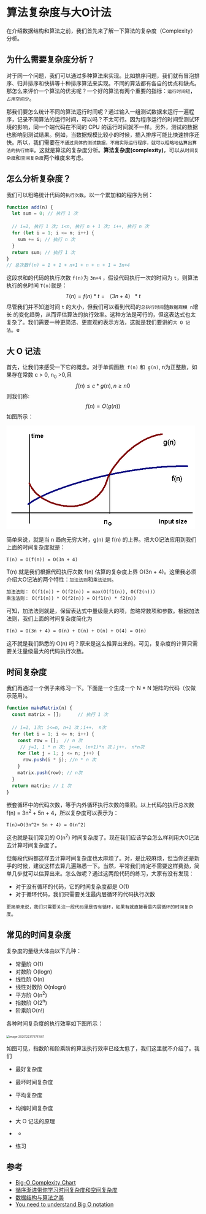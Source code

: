 # 算法复杂度与大O计法

在介绍数据结构和算法之前，我们首先来了解一下算法的复杂度（Complexity）分析。

## 为什么需要复杂度分析？

对于同一个问题，我们可以通过多种算法来实现。比如排序问题，我们就有冒泡排序、归并排序和快排等十种排序算法来实现。不同的算法都有各自的优点和缺点。那怎么来评价一个算法的优劣呢？一个好的算法有两个重要的指标：`运行时间短`，`占用空间少`。

那我们要怎么统计不同的算法运行时间呢？通过输入一组测试数据来运行一遍程序，记录不同算法的运行时间，可以吗？不太可行。因为程序运行的时间受测试环境的影响，同一个端代码在不同的 CPU 的运行时间就不一样。另外，测试的数据也影响到测试结果。例如，当数据规模比较小的时候，插入排序可能比快速排序还快。所以，我们需要在`不通过具体的测试数据，不用实际运行程序，就可以粗略地估算出算法的执行效率`。这就是算法的复杂度分析。**算法复杂度(complexity)**，可以从`时间复杂度`和`空间复杂度`两个维度来考虑。

## 怎么分析复杂度？

我们可以粗略统计代码的`执行次数`。以一个累加和的程序为例：

```js
function add(n) {
  let sum = 0; // 执行 1 次

  // i=1, 执行 1 次; i<n, 执行 n + 1 次; i++, 执行 n 次
  for (let i = 1; i <= n; i++) {
    sum += i; // 执行 n 次
  }
  return sum; // 执行 1 次
}
// 总次数f(n) = 1 + 1 + n+1 + n + n + 1 = 3n+4
```

这段求和的代码的执行次数 `f(n)`为 `3n+4` ，假设代码执行一次的时间为 `t`，则算法执行的总时间 `T(n)`就是：
$$
T(n) = f(n) * t =（3n + 4）* t
$$
尽管我们并不知道时间 `t` 的大小，但我们可以看到代码的`总执行时间`随`数据规模 n`增长 的变化趋势，从而评估算法的执行效率。这种方法是可行的，但这表达式也太复杂了。我们需要一种更简洁、更直观的表示方法，这就是我们要讲的`大 O 记法`。e

## 大 O 记法

首先，让我们来感受一下它的概念。对于单调函数` f(n)` 和` g(n)`, n为正整数，如果存在常数 c > 0, n<sub>0</sub> >0,且
$$
f(n) ≤ c * g(n),  n ≥ n0
$$
则我们称:
$$
f(n) = O(g(n))
$$
如图所示：

![大O记法](https://github.com/gedennis/javascript-sorting/raw/master/1.big_O_nation/bigO.png)

简单来说，就是当 n 趋向无穷大时，g(n) 是 f(n) 的上界。把大O记法应用到我们上面的时间复杂度就是：
```
T(n) = O(f(n)) = O(3n + 4)
```
  T(n) 就是我们根据代码执行次数 f(n) 估算的复杂度上界 O(3n + 4)。这里我必须介绍大O记法的两个特性：`加法法则`和`乘法法则`。

```latex
加法法则： O(f1(n)) + O(f2(n)) = max(O(f1(n)), O(f2(n)))
乘法法则： O(f1(n)) * O(f2(n)) = O(f1(n) * f2(n))
```

可知，加法法则就是，保留表达式中量级最大的项，忽略常数项和参数。根据加法法则，我们上面的时间复杂度简化为
```Latex
T(n) = O(3n + 4) = O(n) + O(n) + O(n) + O(4) = O(n)
```
这不就是我们熟悉的 O(n) 吗？原来是这么推算出来的。可见，复杂度的计算只需要关注量级最大的代码执行次数。

## 时间复杂度

我们再通过一个例子来练习一下。下面是一个生成一个 N * N 矩阵的代码（仅做示范用）。

```js
function makeMatrix(n) {
  const matrix = [];      // 执行 1 次
  
  // i=1, 1次; i<=n, n+1 次；i++， n次
  for (let i = 1; i <= n; i++) {
    const row = [];  // n 次
     // j=1, 1 * n 次; j<=n, (n+1)*n 次；j++， n*n次
    for (let j = 1; j <= n; j++) {
      row.push(i * j); //n * n 次
    }
    matrix.push(row); // n次
  }
  return matrix; // 1 次
}
```

嵌套循环中的代码次数，等于内外循环执行次数的乘积。以上代码的执行总次数f(n) = 3n<sup>2</sup> + 5n + 4，所以复杂度可以表示为：
```
T(n)=O(3n^2+ 5n + 4) = O(n^2)
```
这也就是我们常见的 O(n<sup>2</sup>) 时间复杂度了。现在我们应该学会怎么样利用大O记法去计算时间复杂度了。

但每段代码都这样去计算时间复杂度也太麻烦了。对，是比较麻烦，但当你还是新手的时候，建议这样去算几遍熟悉一下。当然，平常我们肯定不需要这样费劲，简单几步就可以估算出来。怎么做呢？通过这两段代码的练习，大家有没有发现：

- 对于没有循环的代码，它的时间复杂度都是 O(1)
- 对于循环代码，我们只需要关注最内层循环的代码执行次数

`更简单来说，我们只需要关注一段代码里是否有循环，如果有就直接看最内层循环的时间复杂度`。

## 常见的时间复杂度

复杂度的量级大体由以下几种：

- 常量阶 O(1) 
- 对数阶 O(logn)
- 线性阶 O(n)
- 线性对数阶 O(nlogn)
- 平方阶 O(n<sup>2</sup>)
- 指数阶 O(2<sup>n</sup>)
- 阶乘阶O(n!)

各种时间复杂度的执行效率如下图所示：

<img src="/Users/dennisge/Library/Application Support/typora-user-images/image-20201223173741587.png" alt="image-20201223173741587" style="zoom:50%;" />

如图可见，指数阶和阶乘阶的算法执行效率已经太低了，我们这里就不介绍了。我们

- 最好复杂度
- 最坏时间复杂度
- 平均复杂度
- 均摊时间复杂度

- 大 O 记法的原理
- - 
- 练习





## 参考

- [Big-O Complexity Chart](https://www.bigocheatsheet.com/)
- [循序渐进带你学习时间复杂度和空间复杂度](https://mp.weixin.qq.com/s?__biz=MzI1MTIzMzI2MA==&mid=2650563136&idx=1&sn=c03ac8a5548ea28b34d624569855922e&chksm=f1fed4c3c6895dd56d079a5de77568c31cd9934ecb388ce6ba876002fec4b3487b6c5d51d984&scene=0#rd)
- [数据结构与算法之美](https://time.geekbang.org/column/article/40036)
- [You need to understand Big O notation](https://hackernoon.com/you-need-to-understand-big-o-notation-now-4ada3d2ec93a)

